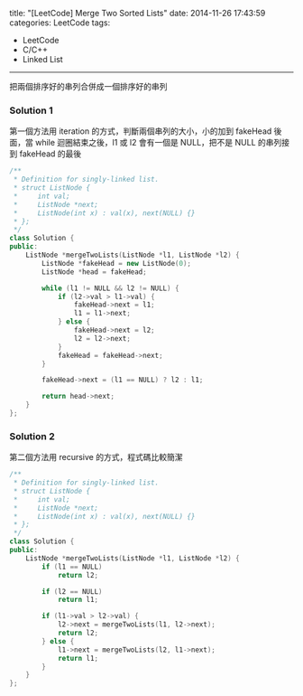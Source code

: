 title: "[LeetCode] Merge Two Sorted Lists"
date: 2014-11-26 17:43:59
categories: LeetCode
tags:
- LeetCode
- C/C++
- Linked List
---
把兩個排序好的串列合併成一個排序好的串列

<!-- more -->

### Solution 1

第一個方法用 iteration 的方式，判斷兩個串列的大小，小的加到 fakeHead 後面，當 while 迴圈結束之後，l1 或 l2 會有一個是 NULL，把不是 NULL 的串列接到 fakeHead 的最後

``` c++
/**
 * Definition for singly-linked list.
 * struct ListNode {
 *     int val;
 *     ListNode *next;
 *     ListNode(int x) : val(x), next(NULL) {}
 * };
 */
class Solution {
public:
    ListNode *mergeTwoLists(ListNode *l1, ListNode *l2) {
        ListNode *fakeHead = new ListNode(0);
        ListNode *head = fakeHead;

        while (l1 != NULL && l2 != NULL) {
            if (l2->val > l1->val) {
                fakeHead->next = l1;
                l1 = l1->next;
            } else {
                fakeHead->next = l2;
                l2 = l2->next;
            }
            fakeHead = fakeHead->next;
        }

        fakeHead->next = (l1 == NULL) ? l2 : l1;

        return head->next;
    }
};
```

### Solution 2

第二個方法用 recursive 的方式，程式碼比較簡潔

``` c++
/**
 * Definition for singly-linked list.
 * struct ListNode {
 *     int val;
 *     ListNode *next;
 *     ListNode(int x) : val(x), next(NULL) {}
 * };
 */
class Solution {
public:
    ListNode *mergeTwoLists(ListNode *l1, ListNode *l2) {
        if (l1 == NULL)
            return l2;

        if (l2 == NULL)
            return l1;

        if (l1->val > l2->val) {
            l2->next = mergeTwoLists(l1, l2->next);
            return l2;
        } else {
            l1->next = mergeTwoLists(l2, l1->next);
            return l1;
        }
    }
};
```
